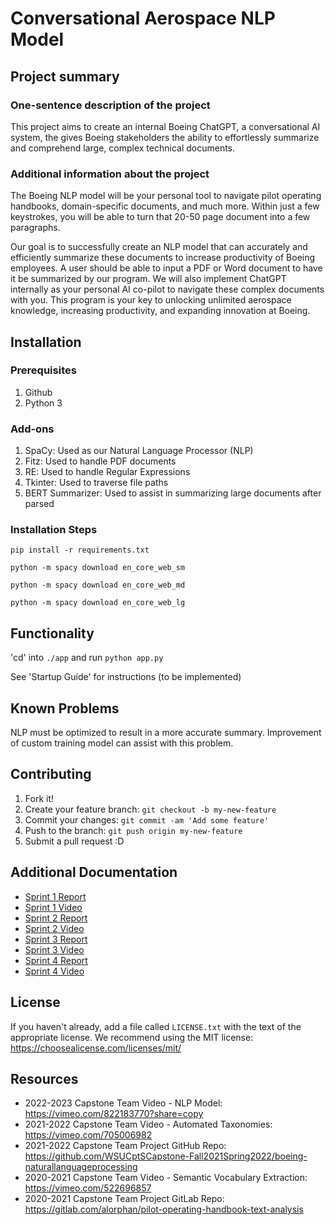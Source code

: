 # Conversational Aerospace NLP Model

## Project summary

### One-sentence description of the project

This project aims to create an internal Boeing ChatGPT, a conversational AI system, the gives Boeing stakeholders the ability to effortlessly summarize and comprehend large, complex technical documents.

### Additional information about the project

The Boeing NLP model will be your personal tool to navigate pilot operating handbooks, domain-specific documents, and much more. Within just a few keystrokes, you will be able to turn that 20-50 page document into a few paragraphs.

Our goal is to successfully create an NLP model that can accurately and efficiently summarize these documents to increase productivity of Boeing employees. A user should be able to input a PDF or Word document to have it be summarized by our program. We will also implement ChatGPT internally as your personal AI co-pilot to navigate these complex documents with you. This program is your key to unlocking unlimited aerospace knowledge, increasing productivity, and expanding innovation at Boeing.

## Installation

### Prerequisites

1. Github
2. Python 3


### Add-ons

1. SpaCy: Used as our Natural Language Processor (NLP)
2. Fitz: Used to handle PDF documents
3. RE: Used to handle Regular Expressions
4. Tkinter: Used to traverse file paths
5. BERT Summarizer: Used to assist in summarizing large documents after parsed

### Installation Steps

```
pip install -r requirements.txt
```
```
python -m spacy download en_core_web_sm
```
```
python -m spacy download en_core_web_md
```
```
python -m spacy download en_core_web_lg
```

## Functionality

'cd' into `./app` and run `python app.py`

See 'Startup Guide' for instructions (to be implemented)


## Known Problems

NLP must be optimized to result in a more accurate summary. Improvement of custom training model can assist with this problem.


## Contributing

1. Fork it!
2. Create your feature branch: `git checkout -b my-new-feature`
3. Commit your changes: `git commit -am 'Add some feature'`
4. Push to the branch: `git push origin my-new-feature`
5. Submit a pull request :D

## Additional Documentation

  * [Sprint 1 Report](https://github.com/WSUCptSCapstone-F23-S24/boeing-nlp-ai/blob/main/documentation/Sprint1/Sprint_Report_1.md)
  * [Sprint 1 Video](https://github.com/WSUCptSCapstone-F23-S24/boeing-nlp-ai/blob/main/documentation/Sprint1/README.md)
  * [Sprint 2 Report](https://github.com/WSUCptSCapstone-F23-S24/boeing-nlp-ai/blob/main/documentation/Sprint2/Sprint_Report_2.md)
  * [Sprint 2 Video](https://github.com/WSUCptSCapstone-F23-S24/boeing-nlp-ai/blob/main/documentation/Sprint2/README.md)
  * [Sprint 3 Report](https://github.com/WSUCptSCapstone-F23-S24/boeing-nlp-ai/blob/main/documentation/Sprint3/Sprint_Report_3.md)
  * [Sprint 3 Video](https://github.com/WSUCptSCapstone-F23-S24/boeing-nlp-ai/blob/main/documentation/Sprint3/README.md)
  * [Sprint 4 Report](https://github.com/WSUCptSCapstone-F23-S24/boeing-nlp-ai/blob/main/documentation/Sprint4/Sprint_Report_4.md)
  * [Sprint 4 Video](https://github.com/WSUCptSCapstone-F23-S24/boeing-nlp-ai/blob/main/documentation/Sprint4/README.md)

## License

If you haven't already, add a file called `LICENSE.txt` with the text of the appropriate license.
We recommend using the MIT license: <https://choosealicense.com/licenses/mit/>

## Resources

  * 2022-2023 Capstone Team Video - NLP Model: <https://vimeo.com/822183770?share=copy>
  * 2021-2022 Capstone Team Video - Automated Taxonomies: <https://vimeo.com/705006982>
  * 2021-2022 Capstone Team Project GitHub Repo: <https://github.com/WSUCptSCapstone-Fall2021Spring2022/boeing-naturallanguageprocessing>
  * 2020-2021 Capstone Team Video - Semantic Vocabulary Extraction: <https://vimeo.com/522696857>
  * 2020-2021 Capstone Team Project GitLab Repo: <https://gitlab.com/alorphan/pilot-operating-handbook-text-analysis>
